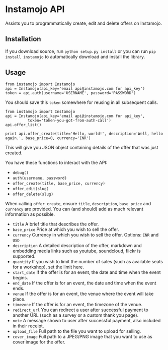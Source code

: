 # Instamojo API

Assists you to programmatically create, edit and delete offers on Instamojo.

## Installation

If you download source, run `python setup.py install` or you can run
`pip install instamojo` to automatically download and install the library.


## Usage

    from instamojo import Instamojo
    api = Instamojo(api_key='email api@instamojo.com for api_key')
    token = api.auth(username='USERNAME', password='PASSWORD')

You should save this `token` somewhere for reusing in all subsequent calls.

    from instamojo import Instamojo
    api = Instamojo(api_key='email api@instamojo.com for api_key',
              token='token-you-got-from-auth-call')
    api.offer_list()

    print api.offer_create(title='Hello, world!', description='Well, hello again.', base_price=0, currency='INR')

This will give you JSON object containing details of the offer that was just created.

You have these functions to interact with the API:
 * `debug()`
 * `auth(username, password)`
 * `offer_create(title, base_price, currency)`
 * `offer_edit(slug)`
 * `offer_delete(slug)`

When calling `offer_create`, ensure `title`, `description`, `base_price` and `currency` are
provided. You can (and should) add as much relevant information as possible.

 * `title` A brief title that describes the offer.
 * `base_price` Price at which you wish to sell the offer.
 * `currency` Currency in which you wish to sell the offer. Options: `INR` and `USD`
 * `description` A detailed description of the offer, markdown and embedding media links such as youtube, soundcloud, flickr is supported.
 * `quantity` If you wish to limit the number of sales (such as available seats for a workshop), set the limit here.
 * `start_date` If the offer is for an event, the date and time when the event begins.
 * `end_date` If the offer is for an event, the date and time when the event ends.
 * `venue` If the offer is for an event, the venue where the event will take place.
 * `timezone` If the offer is for an event, the timezone of the venue.
 * `redirect_url` You can redirect a user after successful payment to another URL (such as a survey or a custom thank you page).
 * `note` A message shown to user after successful payment, also included in their receipt.
 * `upload_file` Full path to the file you want to upload for selling.
 * `cover_image` Full path to a JPEG/PNG image that you want to use as cover image for the offer.
